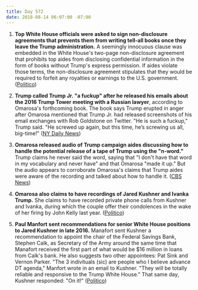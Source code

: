 ```yaml
---
title: Day 572
date: 2018-08-14 06:07:00 -07:00
---
```


1. **Top White House officials were asked to sign non-disclosure agreements that prevents them from writing tell-all books once they leave the Trump administration.** A seemingly innocuous clause was embedded in the White House's two-page non-disclosure agreement that prohibits top aides from disclosing confidential information in the form of books without Trump's express permission. If aides violate those terms, the non-disclosure agreement stipulates that they would be required to forfeit any royalties or earnings to the U.S. government. ([Politico](https://www.politico.com/story/2018/08/13/white-house-staff-non-disclosure-agreements-books-776313))

2. **Trump called Trump Jr. "a fuckup" after he released his emails about the 2016 Trump Tower meeting with a Russian lawyer**, according to Omarosa's forthcoming book. The book says Trump erupted in anger after Omarosa mentioned that Trump Jr. had released screenshots of his email exchanges with Rob Goldstone on Twitter. "He is such a fuckup," Trump said. "He screwed up again, but this time, he’s screwing us all, big-time!" ([NY Daily News](http://www.nydailynews.com/news/politics/ny-news-trump-junior-emails-russian-lawyer-20180813-story.html)) 

3. **Omarosa released audio of Trump campaign aides discussing how to handle the potential release of a tape of Trump using the "n-word."** Trump claims he never said the word, saying that "I don't have that word in my vocabulary and never have" and that Omarosa "made it up." But the audio appears to corroborate Omarosa's claims that Trump aides were aware of the recording and talked about how to handle it. ([CBS News](https://www.cbsnews.com/news/new-audio-omarosa-trump-campaign-aides-apparently-discussing-fallout-of-n-word/))

4. **Omarosa also claims to have recordings of Jared Kushner and Ivanka Trump.** She claims to have recorded private phone calls from Kushner and Ivanka, during which the couple offer their condolences in the wake of her firing by John Kelly last year. ([Politico](https://www.politico.com/story/2018/08/13/omarosa-jared-ivanka-tapes-775712))

5. **Paul Manfort sent recommendations for senior White House positions to Jared Kushner in late 2016.** Manafort sent Kushner a recommendation to appoint the chair of the Federal Savings Bank, Stephen Calk, as Secretary of the Army around the same time that Manafort received the first part of what would be $16 million in loans from Calk's bank. He also suggests two other appointees: Pat Sink and Vernon Parker. "The 3 indivituals (sic) are people who I believe advance DT agenda," Manfort wrote in an email to Kushner. "They will be totally reliable and responsive to the Trump White House." That same day, Kushner responded: "On it!" ([Politico](https://www.cnn.com/2018/08/14/politics/manafort-email-kushner-senior-administration-posts/index.html))
